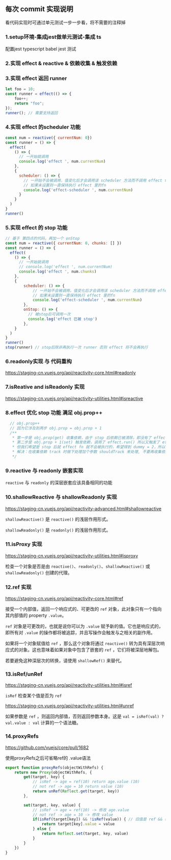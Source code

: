 ## 每次 commit 实现说明
看代码实现时可通过单元测试一步一步看，将不需要的注释掉
### 1.setup环境-集成jest做单元测试-集成 ts
配置jest typescript babel
jest 测试
### 2.实现 effect & reactive & 依赖收集 & 触发依赖

### 3.实现 effect 返回 runner
```js
let foo = 10;
const runner = effect(() => {
    foo++;
    return "foo";
});
runner(); // 需要支持返回
```
### 4.实现 effect 的scheduler 功能
```js
const num = reactive({ currentNum: 0})
const runner = () => {
  effect(
    () => {
      // 一开始就调用
      console.log('effect ', num.currentNum)
    },
    {
      scheduler: () => {
        // 一开始不会被调用，值变化后才会调用该 scheduler 方法而不调用 effect fn，之后会一直调用 scheduler，当runner被再次调用时才会继续执行effect里的fn
        // 如果未设置则一直保持执行 effect 里的fn
        console.log('effect-scheduler ', num.currentNum)
      }
    }
  )
}
runner()
```

### 5.实现 effect 的 stop 功能

```js
// 基于 第四点的代码，再加一个 onStop
const num = reactive({ currentNum: 0, chunks: [] })
const runner = () => {
  effect(
    () => {
      // 一开始就调用
      // console.log('effect ', num.currentNum)
      console.log('effect ', num.chunks)
    },
    {
        scheduler: () => {
            // 一开始不会被调用，值变化后才会调用该 scheduler 方法而不调用 effect fn，之后会一直调用 scheduler，当runner被再次调用时才会继续执行effect里的fn
            // 如果未设置则一直保持执行 effect 里的fn
            console.log('effect-scheduler ', num.currentNum)
        },
        onStop: () => {
          // 被stop后可调用一次
          console.log('effect 已被 stop')
        },
    }
  )
}
runner()
stop(runner) // stop后除非再执行一次 runner 否则 effect 将不会再执行
```
### 6.readonly实现 与 代码重构
https://staging-cn.vuejs.org/api/reactivity-core.html#readonly
### 7.isReative and isReadonly 实现
https://staging-cn.vuejs.org/api/reactivity-utilities.html#isreactive
### 8.effect 优化 stop 功能 满足 obj.prop++
```js  
  // obj.prop++ 
  // 因为它涉及到两步 obj.prop = obj.prop + 1
  /**
   * 第一步是 obj.prop(get) 收集依赖，由于 stop 后依赖已被清除，即没有了 effect(()=>{}) 这个方法了，我们 get 时又会去收集一次依赖，那 stop 不是白清除了？
   * 第二步是 obj.prop + 1(set) 触发依赖，调用了 effect.run() 所以又触发了 effect fn 使 dummy 更新成了 dummy = 3
   * 但我们希望是 stop 后就 effect fn 就不会被执行的，希望得到 dummy = 2，所以在这次的 get 中就不应再收集 effect，这样 trigger 时才不会触发 effect.run()
   * 解决：在收集依赖 track 时做下处理加个参数 shouldTrack 来处理, 不要再收集依赖即可，只要没有依赖，下次 trigger 触发时就不会调用 effect.run()
   */
```
### 9.reactive 与 readonly 嵌套实现
`reactive` 与 `readonly` 的深层嵌套应该具备相同的功能
### 10.shallowReactive 与 shallowReadonly 实现
https://staging-cn.vuejs.org/api/reactivity-advanced.html#shallowreactive

`shallowReactive()` 是 `reactive()` 的浅层作用形式。

`shallowReadonly()` 是 `readonly()` 的浅层作用形式。
### 11.isProxy 实现 
https://staging-cn.vuejs.org/api/reactivity-utilities.html#isproxy

检查一个对象是否是由 `reactive()`、`readonly()`、`shallowReactive()` 或 `shallowReadonly()` 创建的代理。

### 12.ref 实现 
https://staging-cn.vuejs.org/api/reactivity-core.html#ref

接受一个内部值，返回一个响应式的、可更改的 `ref` 对象，此对象只有一个指向其内部值的 property `.value`。

`ref` 对象是可更改的，也就是说你可以为 `.value` 赋予新的值。它也是响应式的，即所有对 `.value` 的操作都将被追踪，并且写操作会触发与之相关的副作用。

如果将一个对象赋值给 `ref` ，那么这个对象将通过 `reactive()` 转为具有深层次响应式的对象。这也意味着如果对象中包含了嵌套的 `ref` ，它们将被深层地解包。

若要避免这种深层次的转换，请使用 `shallowRef()` 来替代。

### 13.isRef/unRef
https://staging-cn.vuejs.org/api/reactivity-utilities.html#isref

`isRef` 检查某个值是否为 `ref`

https://staging-cn.vuejs.org/api/reactivity-utilities.html#unref

如果参数是 `ref` ，则返回内部值，否则返回参数本身。这是 `val = isRef(val) ? val.value : val` 计算的一个语法糖。

### 14.proxyRefs
https://github.com/vuejs/core/pull/1682

使用proxyRefs之后可省略ref的 .value语法

```js
export function proxyRefs(objectWithRefs) {
    return new Proxy(objectWithRefs, {
        get(target, key) {
            // isRef -> age = ref(10) return age.value (10)
            // not ref -> age = 10 return value (10)
            return unRef(Reflect.get(target, key))
        },

        set(target, key, value) {
            // isRef -> age = ref(10) -> 修改 age.value 
            // not ref -> age = 10 -> 修改 value 
            if(isRef(target[key]) && !isRef(value)) { // 旧值是 ref && 新值不是 ref 直接修改旧值的 ref.value
                return target[key].value = value
            } else {
                return Reflect.set(target, key, value)
            }
        }
    })
}
```


